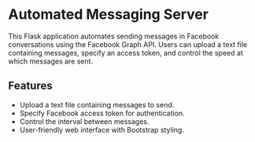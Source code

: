 # Automated Messaging Server

This Flask application automates sending messages in Facebook conversations using the Facebook Graph API. Users can upload a text file containing messages, specify an access token, and control the speed at which messages are sent.

## Features

- Upload a text file containing messages to send.
- Specify Facebook access token for authentication.
- Control the interval between messages.
- User-friendly web interface with Bootstrap styling.
